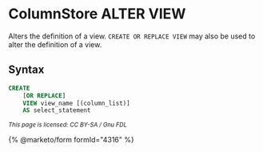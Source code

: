 # ColumnStore ALTER VIEW

Alters the definition of a view. `CREATE OR REPLACE VIEW` may also be used to alter the definition of a view.

## Syntax

```sql
CREATE
    [OR REPLACE]
    VIEW view_name [(column_list)]
    AS select_statement
```

<sub>_This page is licensed: CC BY-SA / Gnu FDL_</sub>

{% @marketo/form formId="4316" %}

